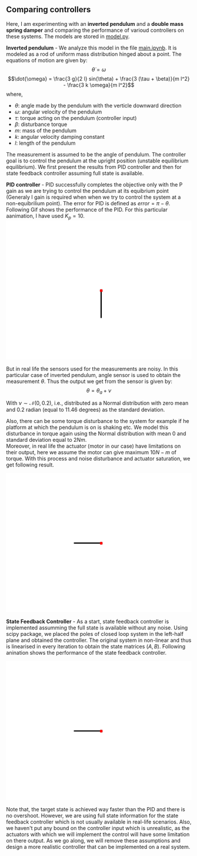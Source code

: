 ## Comparing controllers

Here, I am experimenting with an **inverted pendulum** and a **double mass spring damper** and comparing the performance of varioud controllers on these systems.
The models are stored in [model.py](https://github.com/KaranJagdale/controller_comparison/blob/master/model.py). 

**Inverted pendulum** - We analyze this model in the file [main.ipynb](https://github.com/KaranJagdale/controller_comparison/blob/master/main.ipynb). It is modeled as a rod of uniform mass distribution hinged about a point. The equations of motion are given by:
$$\dot{\theta} = \omega $$
$$\dot{\omega} = \frac{3 g}{2 l} sin(\theta) + \frac{3 (\tau + \beta)}{m l^2} - \frac{3 k \omega}{m l^2}$$
where,
* $\theta$: angle made by the pendulum with the verticle downward direction
* $\omega$: angular velocity of the pendulum
* $\tau$: torque acting on the pendulum (controller input)
* $\beta$: disturbance torque
* $m$: mass of the pendulum
* $k$: angular velocity damping constant
* $l$: length of the pendulum

The measurement is assumed to be the angle of pendulum. The controller goal is to control the pendulum at the upright position (unstable equilibrium equilibrium). We first present the results from PID controller and then for state feedback controller assuming full state is available.

**PID controller** - PID successfully completes the objective only with the P gain as we are trying to control the pendulum at its equibrium point (Generaly I gain is required when when we try to control the system at a non-equibrilium point). The error for PID is defined as $error = \pi - \theta$. Following Gif shows the performance of the PID. For this particular aanimation, I have used $K_p = 10$.
![](https://github.com/KaranJagdale/controller_comparison/blob/master/Invpend_PID.gif)

But in real life the sensors used for the measurements are noisy. In this particular case of inverted pendulum, angle sensor is used to obtain the measurement $\theta$. Thus the output we get from the sensor is given by:
$$\theta = \theta_a + \nu$$

With $\nu \sim \mathcal{N}(0, 0.2)$, i.e., distributed as a Normal distribution with zero mean and 0.2 radian (equal to 11.46 degrees) as the standard deviation. 

Also, there can be some torque disturbance to the system for example if he platform at which the pendulum is on is shaking etc. We model this disturbance in torque again using the Normal distribution with mean 0 and standard deviation equal to $2 Nm$.  
Moreover, in real life the actuator (motor in our case) have limitations on their output, here we assume the motor can give maximum $10 N-m$ of torque.
With this process and noise disturbance and actuator saturation, we get following result.

![](https://github.com/KaranJagdale/controller_comparison/blob/master/Invpend_PID_mes.gif)

**State Feedback Controller** - As a start, state feedback controller is implemented assumming the full state is available without any noise. Using scipy package, we placed the poles of closed loop system in the left-half plane and obtained the controller. The original system in non-linear and thus is linearised in every iteration to obtain the state matrices $(A,B)$. Following anination shows the performance of the state feedback controller. 

![](https://github.com/KaranJagdale/controller_comparison/blob/master/Invpend_SF.gif)

Note that, the target state is achieved way faster than the PID and there is no overshoot. However, we are using full state information for the state feedback controller which is not usually available in real-life scenarios. Also, we haven't put any bound on the controller input which is unrealistic, as the actuators with which we will implement the control will have some limitation on there output. As we go along, we will remove these assumptions and design a more realistic controller that can be implemented on a real system. 




